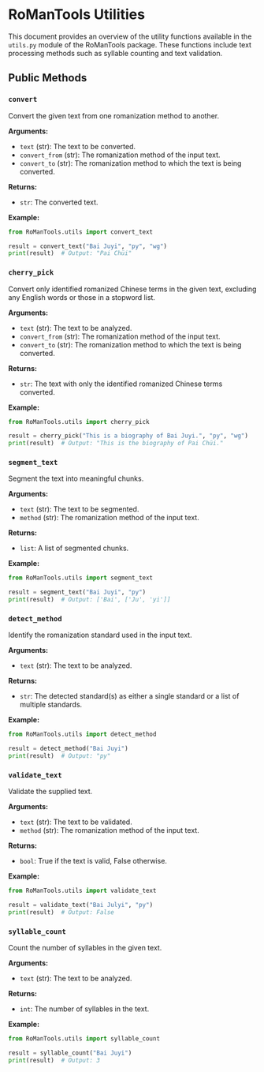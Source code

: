 # RoManTools Utilities

This document provides an overview of the utility functions available in the `utils.py` module of the RoManTools package. These functions include text processing methods such as syllable counting and text validation.

## Public Methods

### `convert`

Convert the given text from one romanization method to another.

**Arguments:**
- `text` (str): The text to be converted.
- `convert_from` (str): The romanization method of the input text.
- `convert_to` (str): The romanization method to which the text is being converted.

**Returns:**
- `str`: The converted text.

**Example:**
```python
from RoManTools.utils import convert_text

result = convert_text("Bai Juyi", "py", "wg")
print(result)  # Output: "Pai Chüi"
```

### `cherry_pick`

Convert only identified romanized Chinese terms in the given text, excluding any English words or those in a stopword list.

**Arguments:**
- `text` (str): The text to be analyzed.
- `convert_from` (str): The romanization method of the input text.
- `convert_to` (str): The romanization method to which the text is being converted.

**Returns:**
- `str`: The text with only the identified romanized Chinese terms converted.

**Example:**
```python
from RoManTools.utils import cherry_pick

result = cherry_pick("This is a biography of Bai Juyi.", "py", "wg")
print(result)  # Output: "This is the biography of Pai Chüi."
```

### `segment_text`

Segment the text into meaningful chunks.

**Arguments:**
- `text` (str): The text to be segmented.
- `method` (str): The romanization method of the input text.

**Returns:**
- `list`: A list of segmented chunks.

**Example:**
```python
from RoManTools.utils import segment_text

result = segment_text("Bai Juyi", "py")
print(result)  # Output: ['Bai', ['Ju', 'yi']]
```

### `detect_method`

Identify the romanization standard used in the input text.

**Arguments:**
- `text` (str): The text to be analyzed.

**Returns:**
- `str`: The detected standard(s) as either a single standard or a list of multiple standards.

**Example:**
```python
from RoManTools.utils import detect_method

result = detect_method("Bai Juyi")
print(result)  # Output: "py"
```

### `validate_text`

Validate the supplied text.

**Arguments:**
- `text` (str): The text to be validated.
- `method` (str): The romanization method of the input text.

**Returns:**
- `bool`: True if the text is valid, False otherwise.

**Example:**
```python
from RoManTools.utils import validate_text

result = validate_text("Bai Julyi", "py")
print(result)  # Output: False
```

### `syllable_count`

Count the number of syllables in the given text.

**Arguments:**
- `text` (str): The text to be analyzed.

**Returns:**
- `int`: The number of syllables in the text.

**Example:**
```python
from RoManTools.utils import syllable_count

result = syllable_count("Bai Juyi")
print(result)  # Output: 3
```